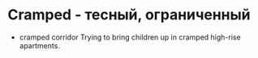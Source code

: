 # Cramped - тесный, ограниченный

- cramped corridor Trying to bring children up in cramped high-rise apartments.
